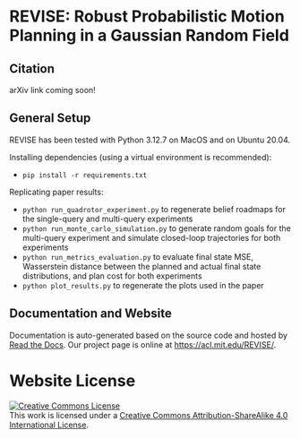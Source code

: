 # REVISE: Robust Probabilistic Motion Planning in a Gaussian Random Field

## Citation
arXiv link coming soon!

## General Setup
REVISE has been tested with Python 3.12.7 on MacOS and on Ubuntu 20.04.

Installing dependencies (using a virtual environment is recommended):
* `pip install -r requirements.txt`

Replicating paper results:
* `python run_quadrotor_experiment.py` to regenerate belief roadmaps for the single-query and multi-query experiments
* `python run_monte_carlo_simulation.py` to generate random goals for the multi-query experiment and simulate closed-loop trajectories for both experiments
* `python run_metrics_evaluation.py` to evaluate final state MSE, Wasserstein distance between the planned and actual final state distributions, and plan cost for both experiments
* `python plot_results.py` to regenerate the plots used in the paper

## Documentation and Website
Documentation is auto-generated based on the source code and hosted by <a href="https://revise.readthedocs.io/en/latest/">Read the Docs</a>. Our project page is online at <a href="https://acl.mit.edu/REVISE/">https://acl.mit.edu/REVISE/</a>.

# Website License
<a rel="license" href="http://creativecommons.org/licenses/by-sa/4.0/"><img alt="Creative Commons License" style="border-width:0" src="https://i.creativecommons.org/l/by-sa/4.0/88x31.png" /></a><br />This work is licensed under a <a rel="license" href="http://creativecommons.org/licenses/by-sa/4.0/">Creative Commons Attribution-ShareAlike 4.0 International License</a>.
